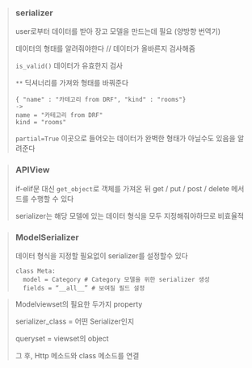 > ### serializer
> user로부터 데이터를 받아 장고 모델을 만드는데 필요 (양방향 번역기)
> 
> 데이터의 형태를 알려줘야한다 // 데이터가 올바른지 검사해줌
>
> `is_valid()`  데이터가 유효한지 검사
>
> `**` 딕셔너리를 가져와 형태를 바꿔준다
> ```
> { "name" : "카테고리 from DRF", "kind" : "rooms"}
> ->
> name = "카테고리 from DRF"
> kind = "rooms"
> ```
> `partial=True` 이곳으로 들어오는 데이터가 완벽한 형태가 아닐수도 있음을 알려준다

> ### APIView
> if-elif문 대신 `get_object`로 객체를 가져온 뒤 get / put / post / delete 메서드를 수행할 수 있다
> 
> serializer는 해당 모델에 있는 데이터 형식을 모두 지정해줘야하므로 비효율적

> ### ModelSerializer
> 데이터 형식을 지정할 필요없이 serializer를 설정할수 있다
> ```
> class Meta:
>	model = Category # Category 모델을 위한 serializer 생성
>	fields = “__all__” # 보여질 필드 설정
> ```

> Modelviewset의 필요한 두가지 property
> 
> serializer_class = 어떤 Serializer인지
> 
> queryset = viewset의 object
>
> 그 후, Http 메소드와 class 메소드를 연결

